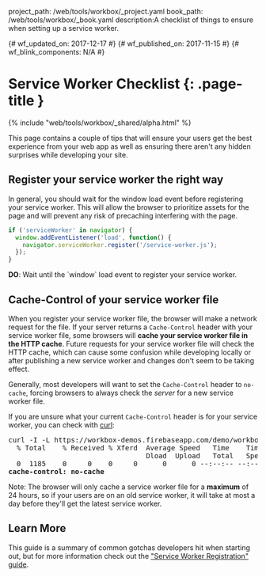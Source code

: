 project_path: /web/tools/workbox/_project.yaml
book_path: /web/tools/workbox/_book.yaml
description:A checklist of things to ensure when setting up a service worker.

{# wf_updated_on: 2017-12-17 #}
{# wf_published_on: 2017-11-15 #}
{# wf_blink_components: N/A #}

# Service Worker Checklist {: .page-title }

{% include "web/tools/workbox/_shared/alpha.html" %}

This page contains a couple of tips that will ensure your users get the
best experience from your web app as well as ensuring there aren't any
hidden surprises while developing your site.

## Register your service worker the right way

In general, you should wait for the window load event before registering your
service worker. This will allow the browser to prioritize assets for the page
and will prevent any risk of precaching interfering with the page.

```js
if ('serviceWorker' in navigator) {
  window.addEventListener('load', function() {
    navigator.serviceWorker.register('/service-worker.js');
  });
}
```

<div class="success">
  <b>DO</b>: Wait until the `window` load event to register your service worker.
</div>

## Cache-Control of your service worker file

When you register your service worker file, the browser will make a network
request for the file. If your server returns a `Cache-Control` header with
your service worker file, some browsers will
**cache your service worker file in the HTTP cache**. Future requests for
your service worker file will check the HTTP cache, which can cause some
confusion while developing locally or after publishing a new service worker
and changes don't seem to be taking effect.

Generally, most developers will want to set the `Cache-Control` header
to `no-cache`, forcing browsers to always check the *server* for
a new service worker file.

If you are unsure what your current `Cache-Control` header is for your
service worker, you can check with [curl](https://curl.haxx.se/):

<pre class="devsite-terminal">
curl -I -L https://workbox-demos.firebaseapp.com/demo/workbox-core/sw.js | grep cache-control
  % Total    % Received % Xferd  Average Speed   Time    Time     Time  Current
                                 Dload  Upload   Total   Spent    Left  Speed
  0  1185    0     0    0     0      0      0 --:--:-- --:--:-- --:--:--     0
<strong>cache-control: no-cache</strong>
</pre>

Note: The browser will only cache a service worker file for a **maximum** of
24 hours, so if your users are on an old service worker, it will take at most
a day before they'll get the latest service worker.

## Learn More

This guide is a summary of common gotchas developers hit when starting out,
but for more information check out the ["Service Worker Registration" guide](/web/fundamentals/primers/service-workers/registration).
